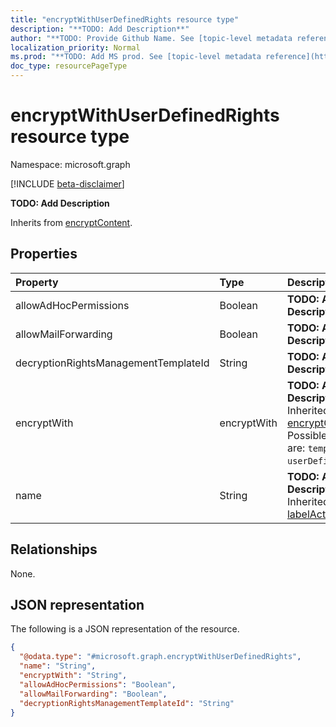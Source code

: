 ```yaml
---
title: "encryptWithUserDefinedRights resource type"
description: "**TODO: Add Description**"
author: "**TODO: Provide Github Name. See [topic-level metadata reference](https://msgo.azurewebsites.net/add/document/guidelines/metadata.html#topic-level-metadata)**"
localization_priority: Normal
ms.prod: "**TODO: Add MS prod. See [topic-level metadata reference](https://msgo.azurewebsites.net/add/document/guidelines/metadata.html#topic-level-metadata)**"
doc_type: resourcePageType
---
```


# encryptWithUserDefinedRights resource type

Namespace: microsoft.graph

[!INCLUDE [beta-disclaimer](../../includes/beta-disclaimer.md)]

**TODO: Add Description**


Inherits from [encryptContent](../resources/encryptcontent.md).

## Properties
|Property|Type|Description|
|:---|:---|:---|
|allowAdHocPermissions|Boolean|**TODO: Add Description**|
|allowMailForwarding|Boolean|**TODO: Add Description**|
|decryptionRightsManagementTemplateId|String|**TODO: Add Description**|
|encryptWith|encryptWith|**TODO: Add Description** Inherited from [encryptContent](../resources/encryptcontent.md). Possible values are: `template`, `userDefinedRights`.|
|name|String|**TODO: Add Description** Inherited from [labelActionBase](../resources/labelactionbase.md).|

## Relationships
None.

## JSON representation
The following is a JSON representation of the resource.
<!-- {
  "blockType": "resource",
  "@odata.type": "microsoft.graph.encryptWithUserDefinedRights"
}
-->
``` json
{
  "@odata.type": "#microsoft.graph.encryptWithUserDefinedRights",
  "name": "String",
  "encryptWith": "String",
  "allowAdHocPermissions": "Boolean",
  "allowMailForwarding": "Boolean",
  "decryptionRightsManagementTemplateId": "String"
}
```

